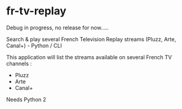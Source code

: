 # fr-tv-replay
Debug in progress, no release for now.....

Search &amp; play several French Television Replay streams (Pluzz, Arte, Canal+) - Python / CLI

This application will list the streams available on several French TV channels :
 * Pluzz
 * Arte
 * Canal+

Needs Python 2
